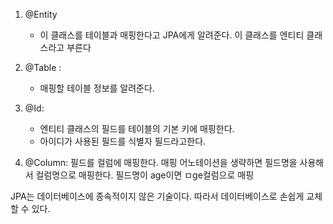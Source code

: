 1. @Entity
   - 이 클래스를 테이블과 매핑한다고 JPA에게 알려준다. 이 클래스를 엔티티 클래스라고 부른다

2. @Table :
   - 매핑할 테이블 정보를 알려준다. 

3. @Id:
   - 엔티티 클래스의 필드를 테이블의 기본 키에 매핑한다. 
   - 아이디가 사용된 필드를 식별자 필드라고한다.

4. @Column: 필드를 컬럼에 매핑한다.  매핑 어노테이션을 생략하면 필드명을 사용해서 컬럼명으로 매핑한다. 필드명이 age이면 ㅁge컬럼으로 매핑 


JPA는 데이터베이스에 종속적이지 않은 기술이다. 따라서 데이터베이스로 손쉽게 교체할 수 있다. 
